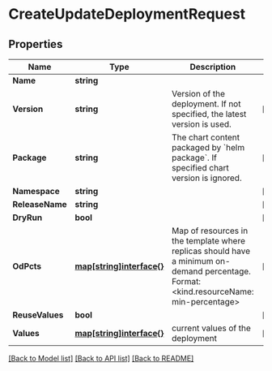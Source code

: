 # CreateUpdateDeploymentRequest

## Properties
Name | Type | Description | Notes
------------ | ------------- | ------------- | -------------
**Name** | **string** |  | 
**Version** | **string** | Version of the deployment. If not specified, the latest version is used. | [optional] 
**Package** | **string** | The chart content packaged by &#x60;helm package&#x60;. If specified chart version is ignored. | [optional] 
**Namespace** | **string** |  | [optional] 
**ReleaseName** | **string** |  | [optional] 
**DryRun** | **bool** |  | [optional] 
**OdPcts** | [**map[string]interface{}**](map[string]interface{}.md) | Map of resources in the template where replicas should have a minimum on-demand percentage. Format: &lt;kind.resourceName: min-percentage&gt; | [optional] 
**ReuseValues** | **bool** |  | [optional] 
**Values** | [**map[string]interface{}**](map[string]interface{}.md) | current values of the deployment | [optional] 

[[Back to Model list]](../README.md#documentation-for-models) [[Back to API list]](../README.md#documentation-for-api-endpoints) [[Back to README]](../README.md)


